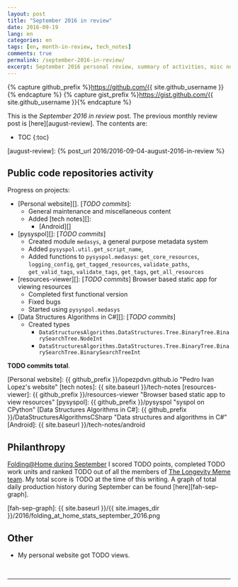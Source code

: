 ```yaml
---
layout: post
title: "September 2016 in review"
date: 2016-09-19
lang: en
categories: en
tags: [en, month-in-review, tech_notes]
comments: true
permalink: /september-2016-in-review/
excerpt: September 2016 personal review, summary of activities, misc notes...
---
```


{% capture github_prefix %}https://github.com/{{ site.github_username }}{% endcapture %}
{% capture gist_prefix %}https://gist.github.com/{{ site.github_username }}{% endcapture %}

This is the *September 2016 in review* post. The previous monthly review post is
[here][august-review].  The contents are:

* TOC
{:toc}

[august-review]: {% post_url 2016/2016-09-04-august-2016-in-review %}

## Public code repositories activity ###################################

Progress on projects:

- [Personal website][]. [*TODO commits*]:
  - General maintenance and miscellaneous content
  - Added [tech notes][]:
    - [Android][]
- [pysyspol][]: [*TODO commits*]
  - Created module `medasys`, a general purpose metadata system
  - Added `pysyspol.util.get_script_name`,
  - Added functions to `pysyspol.medasys`:
  `get_core_resources`, `logging_config`, `get_tagged_resources`,
  `validate_paths`, `get_valid_tags`, `validate_tags`, `get_tags`,
  `get_all_resources`
- [resources-viewer][]: [*TODO commits*] Browser based static app for viewing
  resources
  - Completed first functional version
  - Fixed bugs
  - Started using `pysyspol.medasys`
- [Data Structures Algorithms in C#][]: [*TODO commits*]
  - Created types
    - `DataStructuresAlgorithms.DataStructures.Tree.BinaryTree.BinarySearchTree.NodeInt`
    - `DataStructuresAlgorithms.DataStructures.Tree.BinaryTree.BinarySearchTree.BinarySearchTreeInt`

**TODO commits total**.

[Personal website]: {{ github_prefix }}/lopezpdvn.github.io "Pedro Ivan Lopez's website"
[tech notes]: {{ site.baseurl }}/tech-notes
[resources-viewer]: {{ github_prefix }}/resources-viewer "Browser based static app to view resources"
[pysyspol]: {{ github_prefix }}/pysyspol "syspol on CPython"
[Data Structures Algorithms in C#]: {{ github_prefix }}/DataStructuresAlgorithmsCSharp "Data structures and algorithms in C#"
[Android]: {{ site.baseurl }}/tech-notes/android

## Philanthropy #######################################################

[Folding@Home during September][fah-stats] I scored TODO points, completed TODO
work units and ranked TODO out of all the members of
[The Longevity Meme team][]. My total score is TODO at the time of this
writing.  A graph of total daily production history during September can be found
[here][fah-sep-graph].

[fah-stats]: http://folding.extremeoverclocking.com/user_summary.php?s=&u=648628 "dreilopz - User Summary - EXTREME Overclocking Folding @ Home Stats"
[The Longevity Meme team]: http://folding.extremeoverclocking.com/user_list.php?s=&t=32461 "The Longevity Meme Individual Users List"
[fah-sep-graph]: {{ site.baseurl }}/{{ site.images_dir }}/2016/folding_at_home_stats_september_2016.png

## Other ###############################################################

- My personal website got TODO views.

<br/>

---

